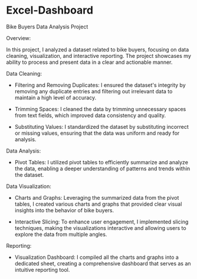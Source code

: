 # Excel-Dashboard


Bike Buyers Data Analysis Project

Overview:

In this project, I analyzed a dataset related to bike buyers, focusing on data cleaning, visualization, and interactive reporting. The project showcases my ability to process and present data in a clear and actionable manner.

Data Cleaning:

- Filtering and Removing Duplicates: I ensured the dataset's integrity by removing any duplicate entries and filtering out irrelevant data to maintain a high level of accuracy.

- Trimming Spaces: I cleaned the data by trimming unnecessary spaces from text fields, which improved data consistency and quality.

- Substituting Values: I standardized the dataset by substituting incorrect or missing values, ensuring that the data was uniform and ready for analysis.

Data Analysis:

- Pivot Tables: I utilized pivot tables to efficiently summarize and analyze the data, enabling a deeper understanding of patterns and trends within the dataset.

 Data Visualization:

- Charts and Graphs: Leveraging the summarized data from the pivot tables, I created various charts and graphs that provided clear visual insights into the behavior of bike buyers.

- Interactive Slicing: To enhance user engagement, I implemented slicing techniques, making the visualizations interactive and allowing users to explore the data from multiple angles.

Reporting:

- Visualization Dashboard: I compiled all the charts and graphs into a dedicated sheet, creating a comprehensive dashboard that serves as an intuitive reporting tool.


